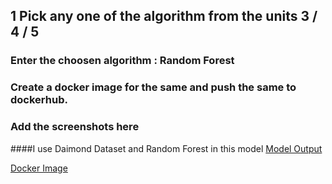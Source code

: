 ## 1 Pick any one of the algorithm from the units 3 / 4 / 5
###  Enter the choosen algorithm : Random Forest
###  Create a docker image for the same and push the same to dockerhub.
###  Add the screenshots here

####I use Daimond Dataset and Random Forest in this model
[Model Output](/Assets/Screenshot%202025-04-28%20202013.png)

[Docker Image](/Assets/dockerImage.png)

